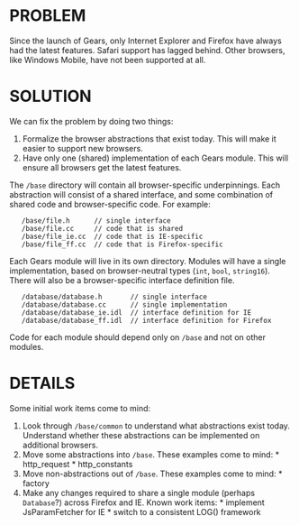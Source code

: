 # PROBLEM #

Since the launch of Gears, only Internet Explorer and Firefox have always had the latest features.  Safari support has lagged behind.  Other browsers, like Windows Mobile, have not been supported at all.

# SOLUTION #

We can fix the problem by doing two things:
  1. Formalize the browser abstractions that exist today.  This will make it easier to support new browsers.
  1. Have only one (shared) implementation of each Gears module.  This will ensure all browsers get the latest features.

The `/base` directory will contain all browser-specific underpinnings.  Each abstraction will consist of a shared interface, and some combination of shared code and browser-specific code.  For example:

```
   /base/file.h      // single interface
   /base/file.cc     // code that is shared
   /base/file_ie.cc  // code that is IE-specific
   /base/file_ff.cc  // code that is Firefox-specific
```

Each Gears module will live in its own directory.  Modules will have a single implementation, based on browser-neutral types (`int`, `bool`, `string16`).  There will also be a browser-specific interface definition file.

```
   /database/database.h       // single interface
   /database/database.cc      // single implementation
   /database/database_ie.idl  // interface definition for IE
   /database/database_ff.idl  // interface definition for Firefox
```

Code for each module should depend only on `/base` and not on other modules.

# DETAILS #

Some initial work items come to mind:

  1. Look through `/base/common` to understand what abstractions exist today.  Understand whether these abstractions can be implemented on additional browsers.
  1. Move some abstractions into `/base`.  These examples come to mind:
    * http\_request
    * http\_constants
  1. Move non-abstractions out of `/base`.  These examples come to mind:
    * factory
  1. Make any changes required to share a single module (perhaps `Database`?) across Firefox and IE.  Known work items:
    * implement JsParamFetcher for IE
    * switch to a consistent LOG() framework